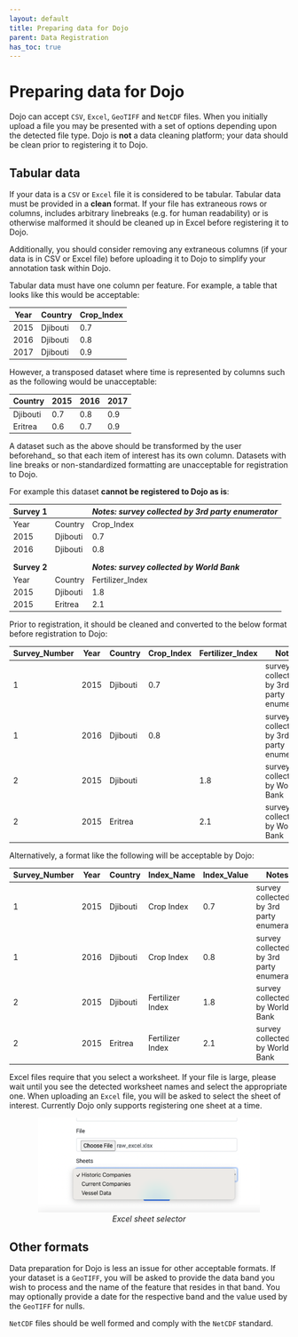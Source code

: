 ```yaml
---
layout: default
title: Preparing data for Dojo
parent: Data Registration
has_toc: true
---
```


# Preparing data for Dojo

Dojo can accept `CSV`, `Excel`, `GeoTIFF` and `NetCDF` files. When you initially upload a file you may be presented with a set of options depending upon the detected file type. Dojo is **not** a data cleaning platform; your data should be clean prior to registering it to Dojo.

## Tabular data

If your data is a `CSV` or `Excel` file it is considered to be tabular. Tabular data must be provided in a **clean** format. If your file has extraneous rows or columns, includes arbitrary linebreaks (e.g. for human readability) or is otherwise malformed it should be cleaned up in Excel before registering it to Dojo.

Additionally, you should consider removing any extraneous columns (if your data is in CSV or Excel file) before uploading it to Dojo to simplify your annotation task within Dojo.

Tabular data must have one column per feature. For example, a table that looks like this would be acceptable:

| Year | Country  | Crop_Index |
|------|----------|------------|
| 2015 | Djibouti | 0.7        |
| 2016 | Djibouti | 0.8        |
| 2017 | Djibouti | 0.9        |

However, a transposed dataset where time is represented by columns such as the following would be unacceptable:

| Country  | 2015 | 2016 | 2017 |
|----------|------|------|------|
| Djibouti | 0.7  | 0.8  | 0.9  |
| Eritrea  | 0.6  | 0.7  | 0.9  |

A dataset such as the above should be transformed by the user beforehand_ so that each item of interest has its own column. Datasets with line breaks or non-standardized formatting are unacceptable for registration to Dojo. 

For example this dataset **cannot be registered to Dojo as is**:

| **Survey 1** 	|          	| **_Notes: survey collected by 3rd party enumerator_** 	|
|----------	|----------	|-------------------------------------------------	|
| Year     	| Country  	| Crop_Index                                      	|
| 2015     	| Djibouti 	| 0.7                                             	|
| 2016     	| Djibouti 	| 0.8                                             	|
|          	|          	|                                                 	|
|          	|          	|                                                 	|
| **Survey 2** 	|          	| **_Notes: survey collected by World Bank_**           	|
| Year     	| Country  	| Fertilizer_Index                                	|
| 2015     	| Djibouti 	| 1.8                                             	|
| 2015     	| Eritrea  	| 2.1                                             	|

Prior to registration, it should be cleaned and converted to the below format before registration to Dojo:

| Survey_Number 	| Year 	| Country  	| Crop_Index 	| Fertilizer_Index 	| Notes                                     	|
|---------------	|------	|----------	|------------	|------------------	|-------------------------------------------	|
| 1             	| 2015 	| Djibouti 	| 0.7        	|                  	|  survey collected by 3rd party enumerator 	|
| 1             	| 2016 	| Djibouti 	| 0.8        	|                  	| survey collected by 3rd party enumerator  	|
| 2             	| 2015 	| Djibouti 	|            	| 1.8              	| survey collected by World Bank            	|
| 2             	| 2015 	| Eritrea  	|            	| 2.1              	| survey collected by World Bank            	|

Alternatively, a format like the following will be acceptable by Dojo:

| Survey_Number 	| Year 	| Country  	| Index_Name       	| Index_Value 	| Notes                                     	|
|---------------	|------	|----------	|------------------	|-------------	|-------------------------------------------	|
| 1             	| 2015 	| Djibouti 	| Crop Index       	| 0.7         	|  survey collected by 3rd party enumerator 	|
| 1             	| 2016 	| Djibouti 	| Crop Index       	| 0.8         	| survey collected by 3rd party enumerator  	|
| 2             	| 2015 	| Djibouti 	| Fertilizer Index 	| 1.8         	| survey collected by World Bank            	|
| 2             	| 2015 	| Eritrea  	| Fertilizer Index 	| 2.1         	| survey collected by World Bank            	|


Excel files require that you select a worksheet. If your file is large, please wait until you see the detected worksheet names and select the appropriate one.  When uploading an `Excel` file, you will be asked to select the sheet of interest. Currently Dojo only supports registering one sheet at a time.

<p align="center">
    <img src="imgs/excel_sheet.png" width="400" title="Excel sheet selector"/> 
    <br/>
    <i>Excel sheet selector</i>
</p>

## Other formats

Data preparation for Dojo is less an issue for other acceptable formats. If your dataset is a `GeoTIFF`, you will be asked to provide the data band you wish to process and the name of the feature that resides in that band. You may optionally provide a date for the respective band and the value used by the `GeoTIFF` for nulls.

`NetCDF` files should be well formed and comply with the `NetCDF` standard.
